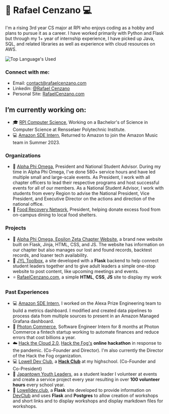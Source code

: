 # :snake: Rafael Cenzano :computer:
I'm a rising 3rd year CS major at RPI who enjoys coding as a hobby and plans to pursue it as a career. I have worked primarily with Python and Flask but through my 1+ year of internship experience, I have picked up Java, SQL, and related libraries as well as experience with cloud resources on AWS.

![Top Language's Used](https://github-readme-stats.vercel.app/api/top-langs/?username=rafaelcenzano&langs_count=4&layout=compact&theme=radical)

### Connect with me:
- Email: contact@rafaelcenzano.com
- Linkedin: [@Rafael Cenzano](https://www.linkedin.com/in/rafael-cenzano/)
- Personal Site: [RafaelCenzano.com](https://rafaelcenzano.com)

##  I’m currently working on:
- :mortar_board: [RPI Computer Science](https://science.rpi.edu/computer-science), Working on a Bachelor's of Science in Computer Science at Rensselaer Polytechnic Institute.
- :computer: [Amazon SDE Intern](https://amazon.jobs/en/teams/internships-for-students), Returned to Amazon to join the Amazon Music team in Summer 2023.

### Organizations
- :bust_in_silhouette: [Alpha Phi Omega](https://www.apoez.org/), President and National Student Advisor. During my time in Alpha Phi Omega, I've done 580+ service hours and have led multiple small and large-scale events. As President, I work with all chapter officers to lead their respective programs and host successful events for all of our members. As a National Student Advisor, I work with students from every Region to advise the National President, Vice President, and Executive Director on the actions and direction of the national office.
- :bust_in_silhouette: [Food Recovery Network](https://www.foodrecoverynetwork.org/), President, helping donate excess food from on-campus dining to local food shelters.

### Projects
- :pencil: [Alpha Phi Omega, Epsilon Zeta Chapter Website](https://github.com/alpha-phi-omega-ez/apoez.org-flask), a brand new website built on Flask, Jinja, HTML, CSS, and JS. The website has information on our chapter but also manages our lost and found records, backtest records, and loaner tech availability.
- :hammer: [JYL Toolbox](https://github.com/RafaelCenzano/JYL-site), a site developed with a **Flask** backend to help connect student leaders together and to give adult leaders a simple one-stop website to post content, like upcoming meetings and events.
- :star: [RafaelCenzano.com](https://github.com/RafaelCenzano/rafaelcenzano.com), a simple **HTML**, **CSS**, **JS** site to display my work

### Past Experiences
- :computer: [Amazon SDE Intern](https://amazon.jobs/en/teams/internships-for-students), I worked on the Alexa Prize Engineering team to build a metrics dashboard. I modified and created data pipelines to process data from multiple sources to present in an Amazon Managed Grafana dashboard.
- :low_brightness: [Photon Commerce](https://www.photoncommerce.com), Software Engineer Intern for 8 months at Photon Commerce a fintech startup working to automate finances and reduce errors that cost billions a year.
- :cloud: [Hack the Cloud 2.0](https://cloud.hackthefog.com), [Hack the Fog's](https://www.hackthefog.com) **online hackathon** in response to the pandemic. (Co-Founder and Director). I'm also currently the Director of the Hack the Fog organization.
- :computer: [Lowell Dev Club]([https://www.lowelldev.club](https://devclub.rafaelcenzano.com/)), a [**Hack Club**](https://hackclub.com) at my highschool. (Co-Founder and Co-President)
- :bust_in_silhouette: [Japantown Youth Leaders](https://jcyc.org/jyl.htm), as a student leader I volunteer at events and create a service project every year resulting in over **100 volunteer hours** every school year.
- :school_satchel: [Lowelldev.club](https://github.com/lowell-dev-club/www.lowelldev.club), a **Flask** site developed to provide information on <u>DevClub</u> and uses **Flask** and **Postgres** to allow creation of workshops and short links and to display workshops and display markdown files for workshops.
